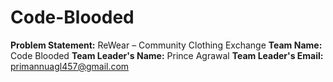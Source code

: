 # Code-Blooded

**Problem Statement:** ReWear – Community Clothing Exchange
**Team Name:** Code Blooded
**Team Leader's Name:** Prince Agrawal
**Team Leader's Email:** primannuagl457@gmail.com
